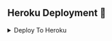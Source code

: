 ## Heroku  Deployment 🎵
<details><summary>Deploy To Heroku</summary>
<p>
<br>
<a href="https://telegram.dog/XTZ_HerokuBot?start=RXZhbWFyaWFURy9FdmFNYXJpYSBtYXN0ZXI">
 The easy way to host this bot, deploy to Heroku. Click On The Image To Deploy
 <img src="https://www.herokucdn.com/deploy/button.svg" alt="Deploy">
</a>
